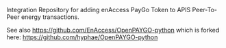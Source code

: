 Integration Repository for adding enAccess PayGo Token to APIS Peer-To-Peer energy transactions.

See also https://github.com/EnAccess/OpenPAYGO-python which is forked here: https://github.com/hyphae/OpenPAYGO-python
